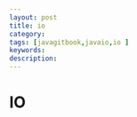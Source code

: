 ```yaml
---
layout: post
title: io
category: 
tags: [javagitbook,javaio,io ]
keywords:
description:
---
```

# IO

